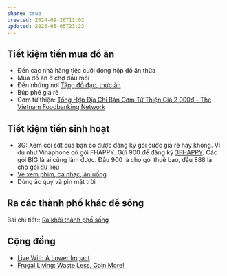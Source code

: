 ```yaml
---
share: true
created: 2024-09-26T11:02
updated: 2025-05-05T23:23
---
```

## Tiết kiệm tiền mua đồ ăn
- Đến các nhà hàng tiệc cưới đóng hộp đồ ăn thừa 
- Mua đồ ăn ở chợ đầu mối
- Đến những nơi [Tặng đồ đạc, thức ăn](./Qu%C3%A0%20t%E1%BA%B7ng/T%E1%BA%B7ng%20%C4%91%E1%BB%93%20%C4%91%E1%BA%A1c,%20th%E1%BB%A9c%20%C4%83n.md)
- Búp phê giá rẻ
- Cơm từ thiện: [Tổng Hợp Địa Chỉ Bán Cơm Từ Thiện Giá 2,000đ - The Vietnam Foodbanking Network](https://foodbankvietnam.com/tong-hop-dia-chi-ban-com-tu-thien-gia-2000d/)

## Tiết kiệm tiền sinh hoạt
- 3G: Xem coi sđt của bạn có được đăng ký gói cước giá rẻ hay không. Ví dụ như Vinaphone có gói FHAPPY. Gửi 900 để đăng ký [3FHAPPY](https://digishop.vnpt.vn/di-dong/3fhappy/326). Các gói BIG là ai cũng làm được. Đầu 900 là cho gói thuê bao, đầu 888 là cho gói dữ liệu
- [Vé xem phim, ca nhạc, ăn uống](./Qu%C3%A0%20t%E1%BA%B7ng/Phi%E1%BA%BFu%20gi%E1%BA%A3m%20gi%C3%A1%20(voucher)/V%C3%A9%20xem%20phim,%20ca%20nh%E1%BA%A1c,%20%C4%83n%20u%E1%BB%91ng.md)
- Dùng ắc quy và pin mặt trời

## Ra các thành phố khác để sống
Bài chi tiết:: [Ra khỏi thành phố sống](../%F0%9F%93%90D%E1%BB%B1%20%C3%A1n/Gi%C3%BAp%20nhau%20tho%C3%A1t%20n%E1%BB%A3/T%C3%A0i%20li%E1%BB%87u/Ni%E1%BB%81m%20tin/Ra%20kh%E1%BB%8Fi%20th%C3%A0nh%20ph%E1%BB%91%20s%E1%BB%91ng.md)

## Cộng đồng
- [Live With A Lower Impact](https://www.reddit.com/r/ZeroWaste)  
- [Frugal Living: Waste Less, Gain More!](https://www.reddit.com/r/Frugal/wiki/index)  
